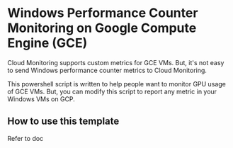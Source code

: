 # Windows Performance Counter Monitoring on Google Compute Engine (GCE)

Cloud Monitoring supports custom metrics for GCE VMs. But, it's not easy to send Windows performance counter metrics to Cloud Monitoring.

This powershell script is written to help people want to monitor GPU usage of GCE VMs. But, you can modify this script to report any metric in your Windows VMs on GCP.

## How to use this template

Refer to doc


